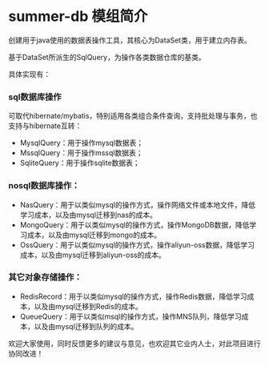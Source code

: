 # summer-db 模组简介
创建用于java使用的数据表操作工具，其核心为DataSet类，用于建立内存表。

基于DataSet所派生的SqlQuery，为操作各类数据仓库的基类。

具体实现有：

### sql数据库操作

可取代hibernate/mybatis，特别适用各类组合条件查询，支持批处理与事务，也支持与hibernate互转：

* MysqlQuery：用于操作mysql数据表；
* MssqlQuery：用于操作mssql数据表；
* SqliteQuery：用于操作sqlite数据表；

### nosql数据库操作：
* NasQuery：用于以类似mysql的操作方式，操作网络文件或本地文件，降低学习成本，以及由mysql迁移到nas的成本。
* MongoQuery：用于以类似mysql的操作方式，操作MongoDB数据，降低学习成本，以及由mysql迁移到mongo的成本。
* OssQuery：用于以类似mysql的操作方式，操作aliyun-oss数据，降低学习成本，以及由mysql迁移到aliyun-oss的成本。

### 其它对象存储操作：
* RedisRecord：用于以类似mysql的操作方式，操作Redis数据，降低学习成本，以及由mysql迁移到Redis的成本。
* QueueQuery：用于以类似msql的操作方式，操作MNS队列，降低学习成本，以及由mysql迁移到队列的成本。

欢迎大家使用，同时反馈更多的建议与意见，也欢迎其它业内人士，对此项目进行协同改进！

